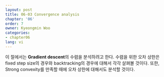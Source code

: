 ```yaml
---
layout: post
title: 06-03 Convergence analysis
chapter: '06'
order: 7
owner: Kyeongmin Woo
categories:
- chapter06
lang: vi
---
```


이 절에서는 **Gradient descent**의 수렴을 분석하려고 한다. 수렴을 위한 오차 상한은 fixed step size의 경우와 backtracking의 경우에 대해서 각각 살펴볼 것이다. 또한, Strong convexity를 만족할 때에 오차 상한에 대해서도 분석할 것이다. 